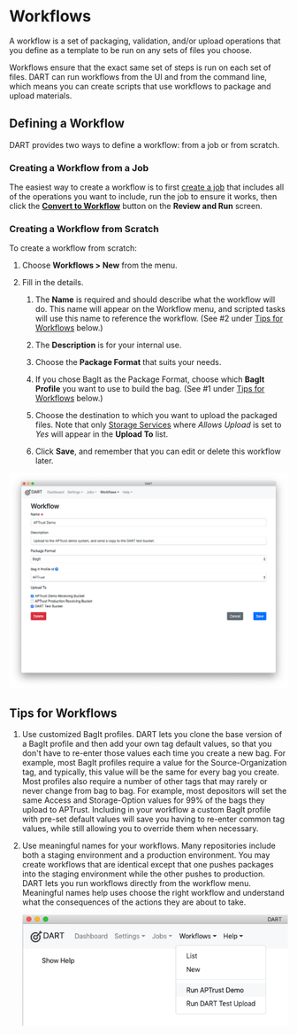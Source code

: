 # Workflows

A workflow is a set of packaging, validation, and/or upload operations that you define as a template to be run on any sets of files you choose.

Workflows ensure that the exact same set of steps is run on each set of files. DART can run workflows from the UI and from the command line, which means you can create scripts that use workflows to package and upload materials.

## Defining a Workflow

DART provides two ways to define a workflow: from a job or from scratch.

### Creating a Workflow from a Job

The easiest way to create a workflow is to first [create a job](jobs/index.md) that includes all of the operations you want to include, run the job to ensure it works, then click the [__Convert to Workflow__](../jobs/run/#creating-a-workflow-from-a-job) button on the __Review and Run__ screen.

### Creating a Workflow from Scratch

To create a workflow from scratch:

1. Choose __Workflows &gt; New__ from the menu.

1. Fill in the details.

    1. The __Name__ is required and should describe what the workflow will do. This name will appear on the Workflow menu, and scripted tasks will use this name to reference the workflow. (See #2 under [Tips for Workflows](#tips-for-workflows) below.)

    2. The __Description__ is for your internal use.

    3. Choose the __Package Format__ that suits your needs.

    4. If you chose BagIt as the Package Format, choose which __BagIt Profile__ you want to use to build the bag. (See #1 under [Tips for Workflows](#tips-for-workflows) below.)

    5. Choose the destination to which you want to upload the packaged files. Note that only [Storage Services](../settings/storage_services/) where _Allows Upload_ is set to _Yes_ will appear in the __Upload To__ list.

    6. Click __Save__, and remember that you can edit or delete this workflow later.

![Workflow editor](../img/workflows/edit.png)

## Tips for Workflows

1. Use customized BagIt profiles. DART lets you clone the base version of a BagIt profile and then add your own tag default values, so that you don't have to re-enter those values each time you create a new bag. For example, most BagIt profiles require a value for the Source-Organization tag, and typically, this value will be the same for every bag you create. Most profiles also require a number of other tags that may rarely or never change from bag to bag. For example, most depositors will set the same Access and Storage-Option values for 99% of the bags they upload to APTrust. Including in your workflow a custom BagIt profile with pre-set default values will save you having to re-enter common tag values, while still allowing you to override them when necessary.

2. Use meaningful names for your workflows. Many repositories include both a staging environment and a production environment. You may create workflows that are identical except that one pushes packages into the staging environment while the other pushes to production. DART lets you run workflows directly from the workflow menu. Meaningful names help uses choose the right workflow and understand what the consequences of the actions they are about to take.

   ![Workflow menu](../img/workflows/menu.png)
